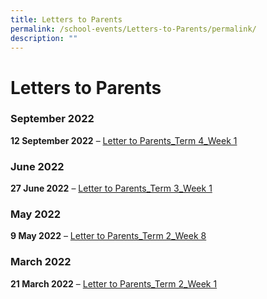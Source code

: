 ```yaml
---
title: Letters to Parents
permalink: /school-events/Letters-to-Parents/permalink/
description: ""
---
```

Letters to Parents
==================

### **September 2022**


**12 September 2022** – [Letter to Parents_Term 4_Week 1](/files/Letter-to-Parents_Term-4_Week-1.pdf)

### **June 2022**

**27 June 2022** – [Letter to Parents_Term 3_Week 1](/files/Letter-to-Parents_Term-3_Week-1.pdf)

### **May 2022**

**9 May 2022** – [Letter to Parents_Term 2_Week 8](/files/Letter-to-Parents_Term-2_Week-8.pdf)

### **March 2022**

**21 March 2022** – [Letter to Parents_Term 2_Week 1](/files/Letter-to-Parents_Term-2_Week-1.pdf)

